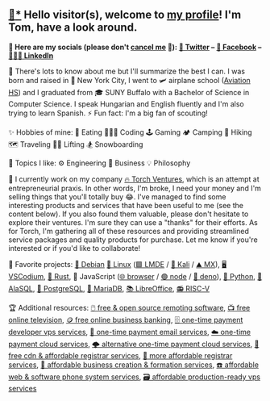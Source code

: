 ## [📝](https://jhatse.info/kartik-v/krajee-markdown-editor/examples/bs4.html)[*](https://github.com/kartik-v/krajee-markdown-editor) Hello visitor(s), welcome to [my profile](https://trpapp.github.io)! I'm Tom, have a look around.

**📢 Here are my socials (please don't [cancel me](https://twitter.com/ThomasRPapp/status/1363953064718254081) 🙊): [🐤 Twitter](https://twitter.com/ThomasRPapp) – [📘 Facebook](https://facebook.com/ThomasRPapp) – [👨🏼‍💼 LinkedIn](https://linkedin.com/in/trpapp)**

🌱 There's lots to know about me but I'll summarize the best I can. I was born and raised in 🗽 New York City, I went to 🛩️ airplane school ([Aviation HS](https://www.aviationhs.net)) and I graduated from 🎓 SUNY Buffalo with a Bachelor of Science in Computer Science. I speak Hungarian and English fluently and I'm also trying to learn Spanish. ⚡ Fun fact: I'm a big fan of scouting!

✨ Hobbies of mine: 🍕 Eating 👨🏼‍💻 Coding 🕹️ Gaming 🏕️ Camping 👣 Hiking 🗺️ Traveling 🏋🏼 Lifting 🏂 Snowboarding

💭 Topics I like: ⚙️ Engineering 👔 Business 💡 Philosophy

🚀 I currently work on my company [🔥 Torch Ventures](https://torch.ventures), which is an attempt at entrepreneurial praxis. In other words, I'm broke, I need your money and I'm selling things that you'll totally buy 😂. I've managed to find some interesting products and services that have been useful to me (see the content below). If you also found them valuable, please don't hesitate to explore their ventures. I'm sure they can use a "thanks" for their efforts. As for Torch, I'm gathering all of these resources and providing streamlined service packages and quality products for purchase. Let me know if you're interested or if you'd like to collaborate!

🏅 Favorite projects: [🍥 Debian](https://distrowatch.com/debian) [🐧 Linux](https://github.com/torvalds/linux) ([🟩 LMDE](https://linuxmint.com/download_lmde.php) / [🐉 Kali](https://distrowatch.com/kali) / [⛰️ MX](https://distrowatch.com/kali)), [🖥️ VSCodium](https://github.com/VSCodium/vscodium), [🦀 Rust](https://github.com/rust-lang/rust), 📜 JavaScript ([🌐 browser](https://github.com/chromium/chromium) / [🟢 node](https://github.com/nodejs/node) / [🦕 deno](https://github.com/denoland/deno)), [🐍 Python](https://python.org/), [🌌 AlaSQL](https://github.com/agershun/alasql), [🐘 PostgreSQL](https://github.com/postgres/postgres), [🦭 MariaDB](https://github.com/MariaDB), [📚 LibreOffice](https://libreoffice.org), [📻 RISC-V](https://github.com/riscv-software-src)

🏆 Additional resources: [🖱️ free & open source remoting software](https://dwservice.net), [📺 free online television](https://pluto.tv/live-tv), [🪙 free online business banking](https://banknovo.com), [🗄️ one-time payment developer vps services](https://cloudatcost.com), [📧 one-time payment email services](https://mxroute.org), [☁️ one-time payment cloud services](https://pcloud.com), [🌩️ alternative one-time payment cloud services](https://icedrive.net), [📄 free cdn & affordable registrar services](https://cloudflare.com), [📇 more affordable registrar services](https://freenom.com), [🏢 affordable business creation & formation services](https://cindysnewmexicollcs.com), [☎️ affordable web & software phone system services](https://phonespeak.com), [🗃️ affordable production-ready vps services](https://servercheapnet)